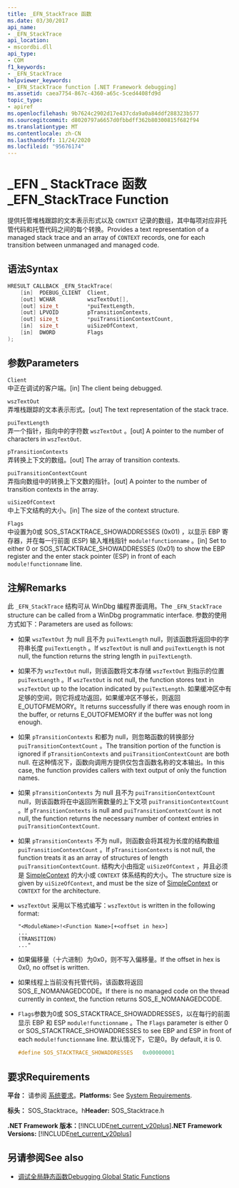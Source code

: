 ```yaml
---
title: _EFN_StackTrace 函数
ms.date: 03/30/2017
api_name:
- _EFN_StackTrace
api_location:
- mscordbi.dll
api_type:
- COM
f1_keywords:
- _EFN_StackTrace
helpviewer_keywords:
- _EFN_StackTrace function [.NET Framework debugging]
ms.assetid: caea7754-867c-4360-a65c-5ced4408fd9d
topic_type:
- apiref
ms.openlocfilehash: 9b7624c2902d17e437cda9a0a84ddf288323b577
ms.sourcegitcommit: d8020797a6657d0fbbdff362b80300815f682f94
ms.translationtype: MT
ms.contentlocale: zh-CN
ms.lasthandoff: 11/24/2020
ms.locfileid: "95676174"
---
```

# <a name="_efn_stacktrace-function"></a><span data-ttu-id="c2ce1-102">\_EFN \_ StackTrace 函数</span><span class="sxs-lookup"><span data-stu-id="c2ce1-102">\_EFN\_StackTrace Function</span></span>

<span data-ttu-id="c2ce1-103">提供托管堆栈跟踪的文本表示形式以及 `CONTEXT` 记录的数组，其中每项对应非托管代码和托管代码之间的每个转换。</span><span class="sxs-lookup"><span data-stu-id="c2ce1-103">Provides a text representation of a managed stack trace and an array of `CONTEXT` records, one for each transition between unmanaged and managed code.</span></span>  
  
## <a name="syntax"></a><span data-ttu-id="c2ce1-104">语法</span><span class="sxs-lookup"><span data-stu-id="c2ce1-104">Syntax</span></span>  
  
```cpp  
HRESULT CALLBACK _EFN_StackTrace(  
    [in]  PDEBUG_CLIENT  Client,  
    [out] WCHAR          wszTextOut[],  
    [out] size_t         *puiTextLength,  
    [out] LPVOID         pTransitionContexts,  
    [out] size_t         *puiTransitionContextCount,  
    [in]  size_t         uiSizeOfContext,  
    [in]  DWORD          Flags  
);  
```  
  
## <a name="parameters"></a><span data-ttu-id="c2ce1-105">参数</span><span class="sxs-lookup"><span data-stu-id="c2ce1-105">Parameters</span></span>  

 `Client`  
 <span data-ttu-id="c2ce1-106">中正在调试的客户端。</span><span class="sxs-lookup"><span data-stu-id="c2ce1-106">[in] The client being debugged.</span></span>  
  
 `wszTextOut`  
 <span data-ttu-id="c2ce1-107">弄堆栈跟踪的文本表示形式。</span><span class="sxs-lookup"><span data-stu-id="c2ce1-107">[out] The text representation of the stack trace.</span></span>  
  
 `puiTextLength`  
 <span data-ttu-id="c2ce1-108">弄一个指针，指向中的字符数 `wszTextOut` 。</span><span class="sxs-lookup"><span data-stu-id="c2ce1-108">[out] A pointer to the number of characters in `wszTextOut`.</span></span>  
  
 `pTransitionContexts`  
 <span data-ttu-id="c2ce1-109">弄转换上下文的数组。</span><span class="sxs-lookup"><span data-stu-id="c2ce1-109">[out] The array of transition contexts.</span></span>  
  
 `puiTransitionContextCount`  
 <span data-ttu-id="c2ce1-110">弄指向数组中的转换上下文数的指针。</span><span class="sxs-lookup"><span data-stu-id="c2ce1-110">[out] A pointer to the number of transition contexts in the array.</span></span>  
  
 `uiSizeOfContext`  
 <span data-ttu-id="c2ce1-111">中上下文结构的大小。</span><span class="sxs-lookup"><span data-stu-id="c2ce1-111">[in] The size of the context structure.</span></span>  
  
 `Flags`  
 <span data-ttu-id="c2ce1-112">中设置为0或 SOS_STACKTRACE_SHOWADDRESSES (0x01) ，以显示 EBP 寄存器，并在每一行前面 (ESP) 输入堆栈指针 `module!functionname` 。</span><span class="sxs-lookup"><span data-stu-id="c2ce1-112">[in] Set to either 0 or SOS_STACKTRACE_SHOWADDRESSES (0x01) to show the EBP register and the enter stack pointer (ESP) in front of each `module!functionname` line.</span></span>  
  
## <a name="remarks"></a><span data-ttu-id="c2ce1-113">注解</span><span class="sxs-lookup"><span data-stu-id="c2ce1-113">Remarks</span></span>  

 <span data-ttu-id="c2ce1-114">此 `_EFN_StackTrace` 结构可从 WinDbg 编程界面调用。</span><span class="sxs-lookup"><span data-stu-id="c2ce1-114">The `_EFN_StackTrace` structure can be called from a WinDbg programmatic interface.</span></span> <span data-ttu-id="c2ce1-115">参数的使用方式如下：</span><span class="sxs-lookup"><span data-stu-id="c2ce1-115">Parameters are used as follows:</span></span>  
  
- <span data-ttu-id="c2ce1-116">如果 `wszTextOut` 为 null 且不为 `puiTextLength` null，则该函数将返回中的字符串长度 `puiTextLength` 。</span><span class="sxs-lookup"><span data-stu-id="c2ce1-116">If `wszTextOut` is null and `puiTextLength` is not null, the function returns the string length in `puiTextLength`.</span></span>  
  
- <span data-ttu-id="c2ce1-117">如果不为 `wszTextOut` null，则该函数将文本存储 `wszTextOut` 到指示的位置 `puiTextLength` 。</span><span class="sxs-lookup"><span data-stu-id="c2ce1-117">If `wszTextOut` is not null, the function stores text in `wszTextOut` up to the location indicated by `puiTextLength`.</span></span> <span data-ttu-id="c2ce1-118">如果缓冲区中有足够的空间，则它将成功返回，如果缓冲区不够长，则返回 E_OUTOFMEMORY。</span><span class="sxs-lookup"><span data-stu-id="c2ce1-118">It returns successfully if there was enough room in the buffer, or returns E_OUTOFMEMORY if the buffer was not long enough.</span></span>  
  
- <span data-ttu-id="c2ce1-119">如果 `pTransitionContexts` 和都为 null，则忽略函数的转换部分 `puiTransitionContextCount` 。</span><span class="sxs-lookup"><span data-stu-id="c2ce1-119">The transition portion of the function is ignored if `pTransitionContexts` and `puiTransitionContextCount` are both null.</span></span> <span data-ttu-id="c2ce1-120">在这种情况下，函数向调用方提供仅包含函数名称的文本输出。</span><span class="sxs-lookup"><span data-stu-id="c2ce1-120">In this case, the function provides callers with text output of only the function names.</span></span>  
  
- <span data-ttu-id="c2ce1-121">如果 `pTransitionContexts` 为 null 且不为 `puiTransitionContextCount` null，则该函数将在中返回所需数量的上下文项 `puiTransitionContextCount` 。</span><span class="sxs-lookup"><span data-stu-id="c2ce1-121">If `pTransitionContexts` is null and `puiTransitionContextCount` is not null, the function returns the necessary number of context entries in `puiTransitionContextCount`.</span></span>  
  
- <span data-ttu-id="c2ce1-122">如果 `pTransitionContexts` 不为 null，则函数会将其视为长度的结构数组 `puiTransitionContextCount` 。</span><span class="sxs-lookup"><span data-stu-id="c2ce1-122">If `pTransitionContexts` is not null, the function treats it as an array of structures of length `puiTransitionContextCount`.</span></span> <span data-ttu-id="c2ce1-123">结构大小由指定 `uiSizeOfContext` ，并且必须是 [SimpleContext](stacktrace-simplecontext-structure.md) 的大小或 `CONTEXT` 体系结构的大小。</span><span class="sxs-lookup"><span data-stu-id="c2ce1-123">The structure size is given by `uiSizeOfContext`, and must be the size of [SimpleContext](stacktrace-simplecontext-structure.md) or `CONTEXT` for the architecture.</span></span>  
  
- <span data-ttu-id="c2ce1-124">`wszTextOut` 采用以下格式编写：</span><span class="sxs-lookup"><span data-stu-id="c2ce1-124">`wszTextOut` is written in the following format:</span></span>  
  
    ```output  
    "<ModuleName>!<Function Name>[+<offset in hex>]  
    ...  
    (TRANSITION)  
    ..."  
    ```  
  
- <span data-ttu-id="c2ce1-125">如果偏移量（十六进制）为0x0，则不写入偏移量。</span><span class="sxs-lookup"><span data-stu-id="c2ce1-125">If the offset in hex is 0x0, no offset is written.</span></span>  
  
- <span data-ttu-id="c2ce1-126">如果线程上当前没有托管代码，该函数将返回 SOS_E_NOMANAGEDCODE。</span><span class="sxs-lookup"><span data-stu-id="c2ce1-126">If there is no managed code on the thread currently in context, the function returns SOS_E_NOMANAGEDCODE.</span></span>  
  
- <span data-ttu-id="c2ce1-127">`Flags`参数为0或 SOS_STACKTRACE_SHOWADDRESSES，以在每行的前面显示 EBP 和 ESP `module!functionname` 。</span><span class="sxs-lookup"><span data-stu-id="c2ce1-127">The `Flags` parameter is either 0 or SOS_STACKTRACE_SHOWADDRESSES to see EBP and ESP in front of each `module!functionname` line.</span></span> <span data-ttu-id="c2ce1-128">默认情况下，它是0。</span><span class="sxs-lookup"><span data-stu-id="c2ce1-128">By default, it is 0.</span></span>  
  
    ```cpp  
    #define SOS_STACKTRACE_SHOWADDRESSES   0x00000001  
    ```  
  
## <a name="requirements"></a><span data-ttu-id="c2ce1-129">要求</span><span class="sxs-lookup"><span data-stu-id="c2ce1-129">Requirements</span></span>  

 <span data-ttu-id="c2ce1-130">**平台：** 请参阅 [系统要求](../../get-started/system-requirements.md)。</span><span class="sxs-lookup"><span data-stu-id="c2ce1-130">**Platforms:** See [System Requirements](../../get-started/system-requirements.md).</span></span>  
  
 <span data-ttu-id="c2ce1-131">**标头：** SOS_Stacktrace。h</span><span class="sxs-lookup"><span data-stu-id="c2ce1-131">**Header:** SOS_Stacktrace.h</span></span>  
  
 <span data-ttu-id="c2ce1-132">**.NET Framework 版本：**[!INCLUDE[net_current_v20plus](../../../../includes/net-current-v20plus-md.md)]</span><span class="sxs-lookup"><span data-stu-id="c2ce1-132">**.NET Framework Versions:** [!INCLUDE[net_current_v20plus](../../../../includes/net-current-v20plus-md.md)]</span></span>  
  
## <a name="see-also"></a><span data-ttu-id="c2ce1-133">另请参阅</span><span class="sxs-lookup"><span data-stu-id="c2ce1-133">See also</span></span>

- [<span data-ttu-id="c2ce1-134">调试全局静态函数</span><span class="sxs-lookup"><span data-stu-id="c2ce1-134">Debugging Global Static Functions</span></span>](debugging-global-static-functions.md)
